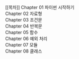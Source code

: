 [[목차]]
Chapter 01 파이썬 시작하기   
Chapter 02 자료형  
Chapter 03 조건문  
Chapter 04 반복문  
Chapter 05 함수  
Chapter 06 예외 처리  
Chapter 07 모듈  
Chapter 08 클래스  
